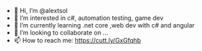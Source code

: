 - 👋 Hi, I’m @alextsol
- 👀 I’m interested in c#, automation testing, game dev
- 🌱 I’m currently learning .net core ,web dev with c# and angular
- 💞️ I’m looking to collaborate on ...
- 📫 How to reach me: https://cutt.ly/GxGfqhb

<!---
alextsol/alextsol is a ✨ special ✨ repository because its `README.md` (this file) appears on your GitHub profile.
You can click the Preview link to take a look at your changes.
--->
